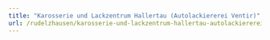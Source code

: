 ```yaml
---
title: "Karosserie und Lackzentrum Hallertau (Autolackiererei Ventir)"
url: /rudelzhausen/karosserie-und-lackzentrum-hallertau-autolackiererei-ventir/
---
```


